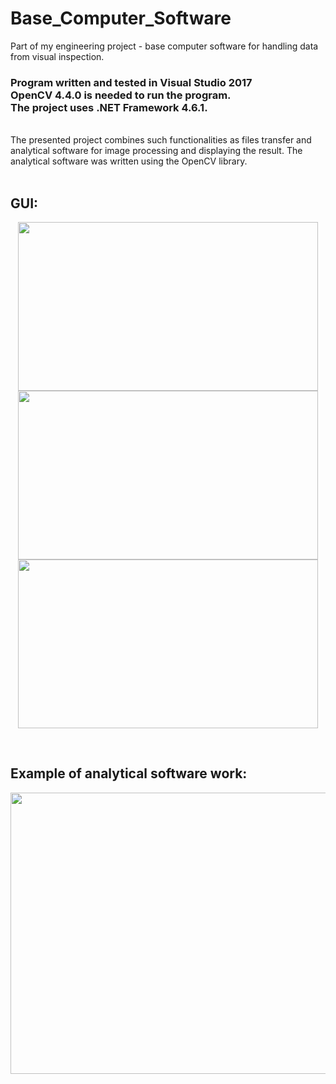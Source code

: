 # Base_Computer_Software
Part of my engineering project - base computer software for handling data from visual inspection.

### Program written and tested in Visual Studio 2017 </br > OpenCV 4.4.0  is needed to run the program. </br > The project uses .NET Framework 4.6.1.

<br />
  The presented project combines such functionalities as files transfer and analytical software for image processing and displaying the result.
The analytical software was written using the OpenCV library.
<br /><br />

## GUI:
<p align="center">
<img src="https://user-images.githubusercontent.com/40249412/121369873-84e8c480-c93c-11eb-9315-517d11f51f9d.png"  width="480" height="270">
<img src="https://user-images.githubusercontent.com/40249412/121369961-96ca6780-c93c-11eb-9dc1-18b965a10942.png"  width="480" height="270">
<img src="https://user-images.githubusercontent.com/40249412/121370071-b3669f80-c93c-11eb-8e8b-9dc22641afa7.png"  width="480" height="270">
</p>
<br />

## Example of analytical software work:
<p align="center">
<img src="https://user-images.githubusercontent.com/40249412/121370542-18ba9080-c93d-11eb-9328-4217b3d11123.png"  width="800" height="450">
</p>
